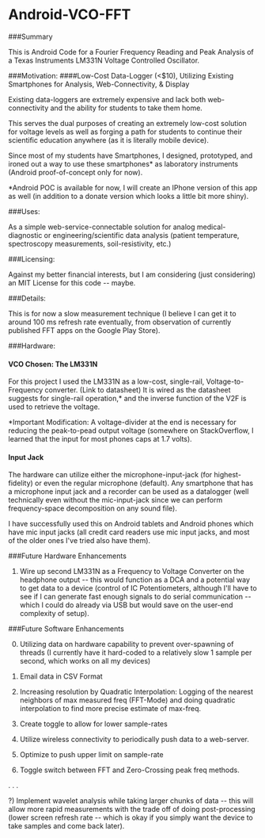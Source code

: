 Android-VCO-FFT
===============


###Summary

This is Android Code for a Fourier Frequency Reading and Peak Analysis of a Texas Instruments LM331N Voltage Controlled Oscillator.


###Motivation: 
####Low-Cost Data-Logger (<$10), Utilizing Existing Smartphones for Analysis, Web-Connectivity, & Display

Existing data-loggers are extremely expensive and lack both web-connectivity and the ability for students to take them home.

This serves the dual purposes of creating an extremely low-cost solution for voltage levels as well as forging a path for students to continue their scientific education anywhere (as it is literally mobile device). 

Since most of my students have Smartphones, I designed, prototyped, and ironed out a way to use these smartphones* as laboratory instruments (Android proof-of-concept only for now).

*Android POC is available for now, I will create an IPhone version of this app as well (in addition to a donate version which looks a little bit more shiny).


###Uses:

As a simple web-service-connectable solution for analog medical-diagnostic or engineering/scientific data analysis (patient temperature, spectroscopy measurements, soil-resistivity, etc.)


###Licensing:

Against my better financial interests, but I am considering (just considering) an MIT License for this code -- maybe.


###Details:

This is for now a slow measurement technique (I believe I can get it to around 100 ms refresh rate eventually, from observation of currently published FFT apps on the Google Play Store).




###Hardware:


#### VCO Chosen: The LM331N
For this project I used the LM331N as a low-cost, single-rail, Voltage-to-Frequency converter. (Link to datasheet)
It is wired as the datasheet suggests for single-rail operation,* and the inverse function of the V2F is used to retrieve the voltage.


*Important Modification: A voltage-divider at the end is necessary for reducing the peak-to-pead output voltage (somewhere on StackOverflow, I learned that the input for most phones caps at 1.7 volts).


#### Input Jack  
The hardware can utilize either the microphone-input-jack (for highest-fidelity) or even the regular microphone (default).
Any smartphone that has a microphone input jack and a recorder can be used as a datalogger (well technically even without the mic-input-jack since we can perform frequency-space decomposition on any sound file).

I have successfully used this on Android tablets and Android phones which have mic input jacks (all credit card readers use mic input jacks, and most of the older ones I've tried also have them).



###Future Hardware Enhancements


1) Wire up second LM331N as a Frequency to Voltage Converter on the headphone output -- this would function as a DCA and a potential way to get data to a device (control of IC Potentiometers, although I'll have to see if I can generate fast enough signals to do serial communication -- which I could do already via USB but would save on the user-end complexity of setup).

###Future Software Enhancements

0) Utilizing data on hardware capability to prevent over-spawning of threads (I currently have it hard-coded to a relatively slow 1 sample per second, which works on all my devices)

1) Email data in CSV Format

2) Increasing resolution by Quadratic Interpolation: Logging of the nearest neighbors of max measured freq (FFT-Mode) and doing quadratic interpolation to find more precise estimate of max-freq.

3) Create toggle to allow for lower sample-rates

4) Utilize wireless connectivity to periodically push data to a web-server.

5) Optimize to push upper limit on sample-rate

6) Toggle switch between FFT and Zero-Crossing peak freq methods.

.
.
.

?) Implement wavelet analysis while taking larger chunks of data -- this will allow more rapid measurements with the trade off of doing post-processing (lower screen refresh rate -- which is okay if you simply want the device to take samples and come back later).
